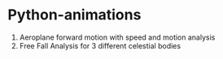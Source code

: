 # Python-animations

1) Aeroplane forward motion with speed and motion analysis
2) Free Fall Analysis for 3 different celestial bodies
